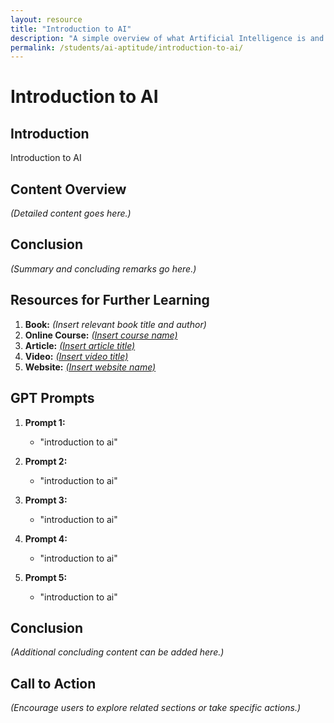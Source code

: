 ```yaml
---
layout: resource
title: "Introduction to AI"
description: "A simple overview of what Artificial Intelligence is and its basic concepts."
permalink: /students/ai-aptitude/introduction-to-ai/
---
```


# Introduction to AI

## Introduction
Introduction to AI

## Content Overview
*(Detailed content goes here.)*

## Conclusion
*(Summary and concluding remarks go here.)*

## Resources for Further Learning

1. **Book:** *(Insert relevant book title and author)*
2. **Online Course:** [*(Insert course name)*](#)
3. **Article:** [*(Insert article title)*](#)
4. **Video:** [*(Insert video title)*](#)
5. **Website:** [*(Insert website name)*](#)

## GPT Prompts

1. **Prompt 1:**
   - "introduction to ai"

2. **Prompt 2:**
   - "introduction to ai"

3. **Prompt 3:**
   - "introduction to ai"

4. **Prompt 4:**
   - "introduction to ai"

5. **Prompt 5:**
   - "introduction to ai"

## Conclusion
*(Additional concluding content can be added here.)*

## Call to Action
*(Encourage users to explore related sections or take specific actions.)*
